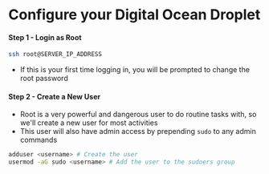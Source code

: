 # Configure your Digital Ocean Droplet

#### Step 1 - Login as Root
```bash
ssh root@SERVER_IP_ADDRESS
```

- If this is your first time logging in, you will be prompted to change the root password

#### Step 2 - Create a New User
- Root is a very powerful and dangerous user to do routine tasks with, so we'll create a new user for most activities
- This user will also have admin access by prepending `sudo` to any admin commands
```bash
adduser <username> # Create the user
usermod -aG sudo <username> # Add the user to the sudoers group
```
